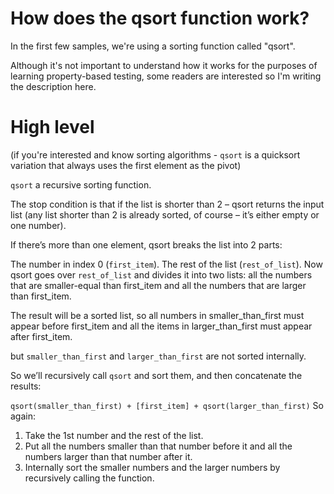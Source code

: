 # How does the qsort function work?
In the first few samples, we're using a sorting function called "qsort".

Although it's not important to understand how it works for the purposes of learning property-based testing, some readers are interested so I'm writing the description here.

# High level
(if you're interested and know sorting algorithms - `qsort` is a quicksort variation that always uses the first element as the pivot)
 

`qsort` a recursive sorting function.

The stop condition is that if the list is shorter than 2 – qsort returns the input list (any list shorter than 2 is already sorted, of course – it’s either empty or one number).

If there’s more than one element, qsort breaks the list into 2 parts:

The number in index 0 (`first_item`).
The rest of the list (`rest_of_list`).
Now qsort goes over `rest_of_list` and divides it into two lists: all the numbers that are smaller-equal than first_item and all the numbers that are larger than first_item.

The result will be a sorted list, so all numbers in smaller_than_first must appear before first_item and all the items in larger_than_first must appear after first_item.

but `smaller_than_first` and `larger_than_first` are not sorted internally.

So we’ll recursively call `qsort` and sort them, and then concatenate the results:

`qsort(smaller_than_first) + [first_item] + qsort(larger_than_first)`
So again:

1. Take the 1st number and the rest of the list.
2. Put all the numbers smaller than that number before it and all the numbers larger than that number after it.
3. Internally sort the smaller numbers and the larger numbers by recursively calling the function.
